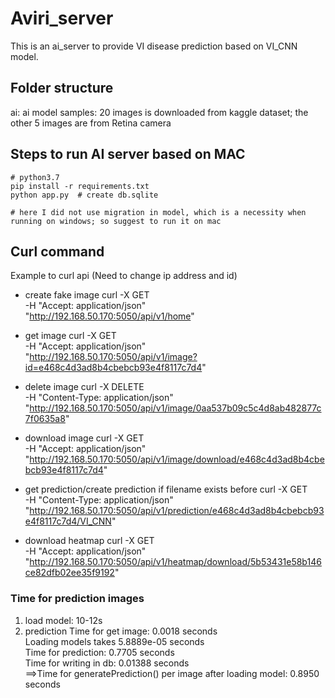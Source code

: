 # Aviri_server
This is an ai_server to provide VI disease prediction based on VI_CNN model.

## Folder structure
ai: ai model
samples: 20 images is downloaded from kaggle dataset; the other 5 images are from Retina camera


## Steps to run AI server based on MAC
```
# python3.7 
pip install -r requirements.txt
python app.py  # create db.sqlite

# here I did not use migration in model, which is a necessity when running on windows; so suggest to run it on mac
```

## Curl command 
Example to curl api (Need to change ip address and id)

- create fake image 
curl -X GET \
-H "Accept: application/json" \
"http://192.168.50.170:5050/api/v1/home"  


- get image 
curl -X GET \
-H "Accept: application/json" \
"http://192.168.50.170:5050/api/v1/image?id=e468c4d3ad8b4cbebcb93e4f8117c7d4"


- delete image 
curl -X DELETE \
-H "Content-Type: application/json" \
"http://192.168.50.170:5050/api/v1/image/0aa537b09c5c4d8ab482877c7f0635a8"


- download image 
curl -X GET \
-H "Accept: application/json" \
"http://192.168.50.170:5050/api/v1/image/download/e468c4d3ad8b4cbebcb93e4f8117c7d4"


- get prediction/create prediction if filename exists before
curl -X GET \
-H "Content-Type: application/json" \
"http://192.168.50.170:5050/api/v1/prediction/e468c4d3ad8b4cbebcb93e4f8117c7d4/VI_CNN"


- download heatmap
curl -X GET \
-H "Accept: application/json" \
"http://192.168.50.170:5050/api/v1/heatmap/download/5b53431e58b146ce82dfb02ee35f9192"



### Time for prediction images

1) load model: 10-12s
2) prediction
Time for get image:  0.0018 seconds <br>
Loading models takes 5.8889e-05 seconds <br>
Time for prediction: 0.7705 seconds <br>
Time for writing in db:  0.01388 seconds <br>
==>Time for generatePrediction() per image after loading model:  0.8950 seconds



